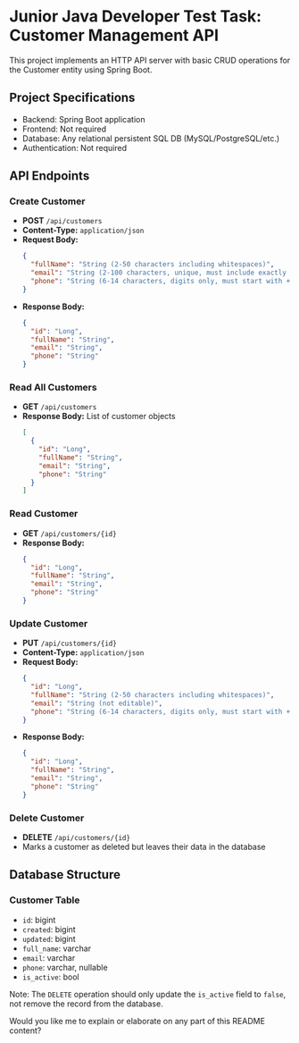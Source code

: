 # Junior Java Developer Test Task: Customer Management API

This project implements an HTTP API server with basic CRUD operations for the Customer entity using Spring Boot.

## Project Specifications

- Backend: Spring Boot application
- Frontend: Not required
- Database: Any relational persistent SQL DB (MySQL/PostgreSQL/etc.)
- Authentication: Not required

## API Endpoints

### Create Customer
- **POST** `/api/customers`
- **Content-Type:** `application/json`
- **Request Body:**
  ```json
  {
    "fullName": "String (2-50 characters including whitespaces)",
    "email": "String (2-100 characters, unique, must include exactly one @)",
    "phone": "String (6-14 characters, digits only, must start with +, optional)"
  }
  ```
- **Response Body:**
  ```json
  {
    "id": "Long",
    "fullName": "String",
    "email": "String",
    "phone": "String"
  }
  ```

### Read All Customers
- **GET** `/api/customers`
- **Response Body:** List of customer objects
  ```json
  [
    {
      "id": "Long",
      "fullName": "String",
      "email": "String",
      "phone": "String"
    }
  ]
  ```

### Read Customer
- **GET** `/api/customers/{id}`
- **Response Body:**
  ```json
  {
    "id": "Long",
    "fullName": "String",
    "email": "String",
    "phone": "String"
  }
  ```

### Update Customer
- **PUT** `/api/customers/{id}`
- **Content-Type:** `application/json`
- **Request Body:**
  ```json
  {
    "id": "Long",
    "fullName": "String (2-50 characters including whitespaces)",
    "email": "String (not editable)",
    "phone": "String (6-14 characters, digits only, must start with +)"
  }
  ```
- **Response Body:**
  ```json
  {
    "id": "Long",
    "fullName": "String",
    "email": "String",
    "phone": "String"
  }
  ```

### Delete Customer
- **DELETE** `/api/customers/{id}`
- Marks a customer as deleted but leaves their data in the database

## Database Structure

### Customer Table
- `id`: bigint
- `created`: bigint
- `updated`: bigint
- `full_name`: varchar
- `email`: varchar
- `phone`: varchar, nullable
- `is_active`: bool

Note: The `DELETE` operation should only update the `is_active` field to `false`, not remove the record from the database.

Would you like me to explain or elaborate on any part of this README content?
